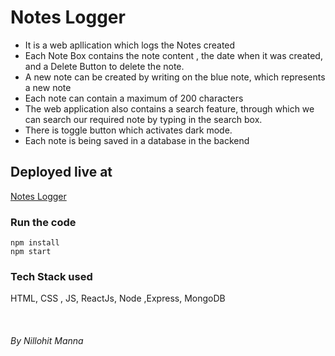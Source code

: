 # Notes Logger
<ul>
<li>It is a web apllication which logs the Notes created
<li>Each Note Box contains the note content , the date when it was created, and a Delete Button to delete the note.
<li>A new note can be created by writing on the blue note, which represents a new note
<li>Each note can contain a maximum of 200 characters
<li>The web application also contains a search feature, through which we can search our required note by typing in the search box.
<li>There is toggle button which activates dark mode.
<li>Each note is being saved in a database in the backend
</ul>

## Deployed live at 
<a href="https://deepta-das-notes-logger.netlify.app/"> Notes Logger</a>

### Run the code

```
npm install
npm start
```
### Tech Stack used
HTML, CSS , JS, ReactJs, Node ,Express, MongoDB
<br>
<br>
<br>
<br>
<i> By Nillohit Manna</i>
